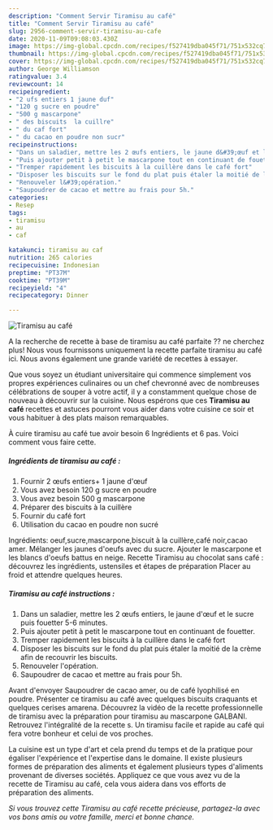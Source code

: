 ```yaml
---
description: "Comment Servir Tiramisu au café"
title: "Comment Servir Tiramisu au café"
slug: 2956-comment-servir-tiramisu-au-cafe
date: 2020-11-09T09:08:03.430Z
image: https://img-global.cpcdn.com/recipes/f527419dba045f71/751x532cq70/tiramisu-au-cafe-photo-principale-de-la-recette.jpg
thumbnail: https://img-global.cpcdn.com/recipes/f527419dba045f71/751x532cq70/tiramisu-au-cafe-photo-principale-de-la-recette.jpg
cover: https://img-global.cpcdn.com/recipes/f527419dba045f71/751x532cq70/tiramisu-au-cafe-photo-principale-de-la-recette.jpg
author: George Williamson
ratingvalue: 3.4
reviewcount: 14
recipeingredient:
- "2 ufs entiers 1 jaune duf"
- "120 g sucre en poudre"
- "500 g mascarpone"
- " des biscuits  la cuillre"
- " du caf fort"
- " du cacao en poudre non sucr"
recipeinstructions:
- "Dans un saladier, mettre les 2 œufs entiers, le jaune d&#39;œuf et le sucre puis fouetter 5-6 minutes."
- "Puis ajouter petit à petit le mascarpone tout en continuant de fouetter."
- "Tremper rapidement les biscuits à la cuillère dans le café fort"
- "Disposer les biscuits sur le fond du plat puis étaler la moitié de la crème afin de recouvrir les biscuits."
- "Renouveler l&#39;opération."
- "Saupoudrer de cacao et mettre au frais pour 5h."
categories:
- Resep
tags:
- tiramisu
- au
- caf

katakunci: tiramisu au caf 
nutrition: 265 calories
recipecuisine: Indonesian
preptime: "PT37M"
cooktime: "PT39M"
recipeyield: "4"
recipecategory: Dinner

---
```



![Tiramisu au café](https://img-global.cpcdn.com/recipes/f527419dba045f71/751x532cq70/tiramisu-au-cafe-photo-principale-de-la-recette.jpg)

A la recherche de recette à base de tiramisu au café parfaite ?? ne cherchez plus! Nous vous fournissons uniquement la recette parfaite tiramisu au café ici. Nous avons également une grande variété de recettes à essayer.

Que vous soyez un étudiant universitaire qui commence simplement vos propres expériences culinaires ou un chef chevronné avec de nombreuses célébrations de souper à votre actif, il y a constamment quelque chose de nouveau à découvrir sur la cuisine. Nous espérons que ces <strong> Tiramisu au café </strong> recettes et astuces pourront vous aider dans votre cuisine ce soir et vous habituer à des plats maison remarquables.

<!--inarticleads1-->

À cuire tiramisu au café tue avoir besoin 6 Ingrédients et 6 pas. Voici comment vous faire cette.

##### Ingrédients de tiramisu au café :

1. Fournir 2 œufs entiers+ 1 jaune d&#39;œuf
1. Vous avez besoin 120 g sucre en poudre
1. Vous avez besoin 500 g mascarpone
1. Préparer  des biscuits à la cuillère
1. Fournir  du café fort
1. Utilisation  du cacao en poudre non sucré


Ingrédients: oeuf,sucre,mascarpone,biscuit à la cuillère,café noir,cacao amer. Mélanger les jaunes d&#39;oeufs avec du sucre. Ajouter le mascarpone et les blancs d&#39;oeufs battus en neige. Recette Tiramisu au chocolat sans café : découvrez les ingrédients, ustensiles et étapes de préparation Placer au froid et attendre quelques heures. 

<!--inarticleads2-->

##### Tiramisu au café instructions :

1. Dans un saladier, mettre les 2 œufs entiers, le jaune d&#39;œuf et le sucre puis fouetter 5-6 minutes.
1. Puis ajouter petit à petit le mascarpone tout en continuant de fouetter.
1. Tremper rapidement les biscuits à la cuillère dans le café fort
1. Disposer les biscuits sur le fond du plat puis étaler la moitié de la crème afin de recouvrir les biscuits.
1. Renouveler l&#39;opération.
1. Saupoudrer de cacao et mettre au frais pour 5h.


Avant d&#39;envoyer Saupoudrer de cacao amer, ou de café lyophilisé en poudre. Présenter ce tiramisu au café avec quelques biscuits craquants et quelques cerises amarena. Découvrez la vidéo de la recette professionnelle de tiramisu avec la préparation pour tiramisu au mascarpone GALBANI. Retrouvez l&#39;intégralité de la recette s. Un tiramisu facile et rapide au café qui fera votre bonheur et celui de vos proches. 

<!--inarticleads1-->

<p>
La cuisine est un type d'art et cela prend du temps et de la pratique pour égaliser l'expérience et l'expertise dans le domaine. Il existe plusieurs formes de préparation des aliments et également plusieurs types d'aliments provenant de diverses sociétés. Appliquez ce que vous avez vu de la recette de Tiramisu au café, cela vous aidera dans vos efforts de préparation des aliments.
</p>

<p>
<i>Si vous trouvez cette Tiramisu au café recette précieuse, partagez-la avec vos bons amis ou votre famille, merci et bonne chance.</i>
</p>
